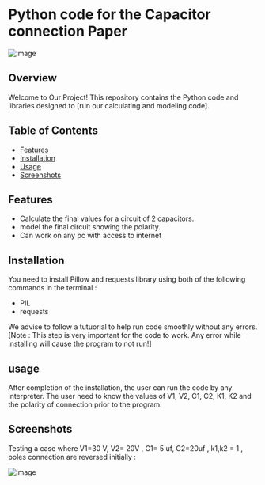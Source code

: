 # Python code for the Capacitor connection Paper

 ![image](https://github.com/Salah-elsayed-2005/CapacitorCode_SPC/assets/118000804/dcd6c909-bd9a-4286-ac7f-c321bfef3b36)


## Overview

Welcome to Our Project! This repository contains the Python code  and libraries designed to [run our calculating and modeling code].

## Table of Contents

- [Features](#features)
- [Installation](#installation)
- [Usage](#usage)
- [Screenshots](#screenshots)
 
## Features

- Calculate the final values for a circuit of 2 capacitors.
- model the final circuit showing the polarity.
- Can work on any pc with access to internet
  
## Installation

You need to install Pillow and requests library using both of the following commands in the terminal : 
 
  - PIL
  - requests
 
We advise to follow a tutuorial to help run code smoothly without any errors.
[Note : This step is very important for the code to work. Any error while installing will cause the program to not run!]

## usage
After completion of the installation, the user can run the code by any interpreter.
The user need to know the values of V1, V2, C1, C2, K1, K2 and the polarity of connection prior to the program.

## Screenshots

Testing a case where 
V1=30 V, V2= 20V , C1= 5 uf, C2=20uf , k1,k2 = 1 , poles connection are reversed initially : 


 ![image](https://drive.google.com/uc?export=download&id=1rF_HwoJxD5jeVjylW3w22-zsIyc8Ed90)





